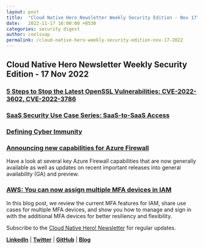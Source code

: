 ```yaml
---
layout: post
title:  "Cloud Native Hero Newsletter Weekly Security Edition - Nov 17"
date:   2022-11-17 16:00:00 +0530
categories: security digest
author: coolsvap
permalink: /cloud-native-hero-weekly-security-edition-nov-17-2022
---
```

## Cloud Native Hero Newsletter Weekly Security Edition - 17 Nov 2022

### [5 Steps to Stop the Latest OpenSSL Vulnerabilities: CVE-2022-3602, CVE-2022-3786](https://cloudsecurityalliance.org/articles/5-steps-to-stop-the-latest-openssl-vulnerabilities-cve-2022-3602-cve-2022-3786/)

### [SaaS Security Use Case Series: SaaS-to-SaaS Access](https://www.adaptive-shield.com/blog/saas-security-use-case-series-saas-to-saas-access)

### [Defining Cyber Immunity](https://cloudsecurityalliance.org/blog/2022/11/10/defining-cyber-immunity/)

### [Announcing new capabilities for Azure Firewall](https://azure.microsoft.com/blog/announcing-new-capabilities-for-azure-firewall/)
Have a look at several key Azure Firewall capabilities that are now generally available as well as updates on recent important releases into general availability (GA) and preview.


### [AWS: You can now assign multiple MFA devices in IAM](https://aws.amazon.com/blogs/security/you-can-now-assign-multiple-mfa-devices-in-iam/)
In this blog post, we review the current MFA features for IAM, share use cases for multiple MFA devices, and show you how to manage and sign in with the additional MFA devices for better resiliency and flexibility.

Subscribe to the [Cloud Native Hero! Newsletter](https://www.linkedin.com/newsletters/6940180331832446978/) for regular updates.

[**LinkedIn**](https://www.linkedin.com/company/cloudnativehero/) | [**Twitter**](https://twitter.com/cloudnativehero) | [**GitHub**](https://github.com/cloudnativehero) | [**Blog**](https://cloudnativehero.github.io/)